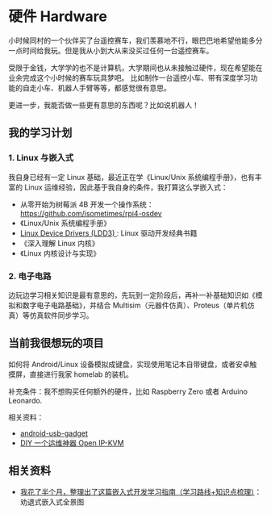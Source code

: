# 硬件 Hardware

小时候同村的一个伙伴买了台遥控赛车，我们羡慕地不行，眼巴巴地希望他能多分一点时间给我玩。但是我从小到大从来没买过任何一台遥控赛车。

受限于金钱，大学学的也不是计算机，大学期间也从未接触过硬件，现在希望能在业余完成这个小时候的赛车玩具梦吧。
比如制作一台遥控小车、带有深度学习功能的自走小车、机器人手臂等等，都感觉很有意思。

更进一步，我能否做一些更有意思的东西呢？比如说机器人！


## 我的学习计划

### 1. Linux 与嵌入式

我自身已经有一定 Linux 基础，最近正在学《Linux/Unix 系统编程手册》，也有丰富的 Linux 运维经验，因此基于我自身的条件，我打算这么学嵌入式：

- 从零开始为树莓派 4B 开发一个操作系统：https://github.com/isometimes/rpi4-osdev
- 《Linux/Unix 系统编程手册》
- [Linux Device Drivers (LDD3) ](https://github.com/d0u9/Linux-Device-Driver): Linux 驱动开发经典书籍
- 《深入理解 Linux 内核》
- 《Linux 内核设计与实现》

### 2. 电子电路

边玩边学习相关知识是最有意思的，先玩到一定阶段后，再补一补基础知识如《模拟和数字电子电路基础》，并结合 Multisim（元器件仿真）、Proteus（单片机仿真）等仿真软件同步学习。


## 当前我很想玩的项目

如何将 Android/Linux 设备模拟成键盘，实现使用笔记本自带键盘，或者安卓触摸屏，直接进行我家 homelab 的装机。

补充条件：我不想购买任何额外的硬件，比如 Raspberry Zero 或者 Arduino Leonardo.

相关资料：

- [android-usb-gadget](https://github.com/tejado/android-usb-gadget)
- [DIY 一个运维神器 Open IP-KVM](https://zhuanlan.zhihu.com/p/578602475)

## 相关资料

- [我花了半个月，整理出了这篇嵌入式开发学习指南（学习路线+知识点梳理）](https://zhuanlan.zhihu.com/p/169316828)：劝退式嵌入式全景图


